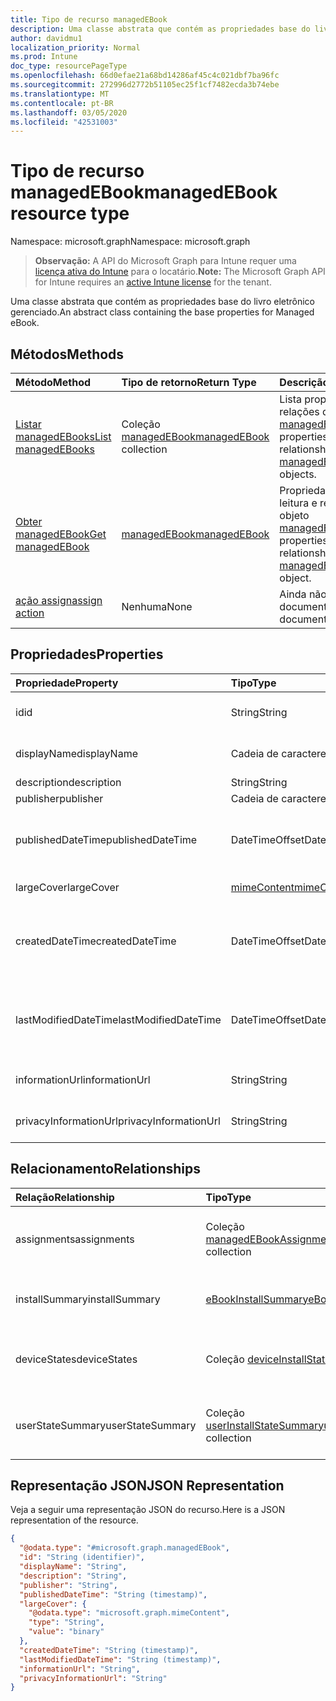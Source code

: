 ```yaml
---
title: Tipo de recurso managedEBook
description: Uma classe abstrata que contém as propriedades base do livro eletrônico gerenciado.
author: davidmu1
localization_priority: Normal
ms.prod: Intune
doc_type: resourcePageType
ms.openlocfilehash: 66d0efae21a68bd14286af45c4c021dbf7ba96fc
ms.sourcegitcommit: 272996d2772b51105ec25f1cf7482ecda3b74ebe
ms.translationtype: MT
ms.contentlocale: pt-BR
ms.lasthandoff: 03/05/2020
ms.locfileid: "42531003"
---
```

# <a name="managedebook-resource-type"></a><span data-ttu-id="9f297-103">Tipo de recurso managedEBook</span><span class="sxs-lookup"><span data-stu-id="9f297-103">managedEBook resource type</span></span>

<span data-ttu-id="9f297-104">Namespace: microsoft.graph</span><span class="sxs-lookup"><span data-stu-id="9f297-104">Namespace: microsoft.graph</span></span>

> <span data-ttu-id="9f297-105">**Observação:** A API do Microsoft Graph para Intune requer uma [licença ativa do Intune](https://go.microsoft.com/fwlink/?linkid=839381) para o locatário.</span><span class="sxs-lookup"><span data-stu-id="9f297-105">**Note:** The Microsoft Graph API for Intune requires an [active Intune license](https://go.microsoft.com/fwlink/?linkid=839381) for the tenant.</span></span>

<span data-ttu-id="9f297-106">Uma classe abstrata que contém as propriedades base do livro eletrônico gerenciado.</span><span class="sxs-lookup"><span data-stu-id="9f297-106">An abstract class containing the base properties for Managed eBook.</span></span>

## <a name="methods"></a><span data-ttu-id="9f297-107">Métodos</span><span class="sxs-lookup"><span data-stu-id="9f297-107">Methods</span></span>
|<span data-ttu-id="9f297-108">Método</span><span class="sxs-lookup"><span data-stu-id="9f297-108">Method</span></span>|<span data-ttu-id="9f297-109">Tipo de retorno</span><span class="sxs-lookup"><span data-stu-id="9f297-109">Return Type</span></span>|<span data-ttu-id="9f297-110">Descrição</span><span class="sxs-lookup"><span data-stu-id="9f297-110">Description</span></span>|
|:---|:---|:---|
|[<span data-ttu-id="9f297-111">Listar managedEBooks</span><span class="sxs-lookup"><span data-stu-id="9f297-111">List managedEBooks</span></span>](../api/intune-books-managedebook-list.md)|<span data-ttu-id="9f297-112">Coleção [managedEBook](../resources/intune-books-managedebook.md)</span><span class="sxs-lookup"><span data-stu-id="9f297-112">[managedEBook](../resources/intune-books-managedebook.md) collection</span></span>|<span data-ttu-id="9f297-113">Lista propriedades e relações dos objetos [managedEBook](../resources/intune-books-managedebook.md).</span><span class="sxs-lookup"><span data-stu-id="9f297-113">List properties and relationships of the [managedEBook](../resources/intune-books-managedebook.md) objects.</span></span>|
|[<span data-ttu-id="9f297-114">Obter managedEBook</span><span class="sxs-lookup"><span data-stu-id="9f297-114">Get managedEBook</span></span>](../api/intune-books-managedebook-get.md)|[<span data-ttu-id="9f297-115">managedEBook</span><span class="sxs-lookup"><span data-stu-id="9f297-115">managedEBook</span></span>](../resources/intune-books-managedebook.md)|<span data-ttu-id="9f297-116">Propriedades de leitura e relações do objeto [managedEBook](../resources/intune-books-managedebook.md).</span><span class="sxs-lookup"><span data-stu-id="9f297-116">Read properties and relationships of the [managedEBook](../resources/intune-books-managedebook.md) object.</span></span>|
|[<span data-ttu-id="9f297-117">ação assign</span><span class="sxs-lookup"><span data-stu-id="9f297-117">assign action</span></span>](../api/intune-books-managedebook-assign.md)|<span data-ttu-id="9f297-118">Nenhuma</span><span class="sxs-lookup"><span data-stu-id="9f297-118">None</span></span>|<span data-ttu-id="9f297-119">Ainda não documentado</span><span class="sxs-lookup"><span data-stu-id="9f297-119">Not yet documented</span></span>|

## <a name="properties"></a><span data-ttu-id="9f297-120">Propriedades</span><span class="sxs-lookup"><span data-stu-id="9f297-120">Properties</span></span>
|<span data-ttu-id="9f297-121">Propriedade</span><span class="sxs-lookup"><span data-stu-id="9f297-121">Property</span></span>|<span data-ttu-id="9f297-122">Tipo</span><span class="sxs-lookup"><span data-stu-id="9f297-122">Type</span></span>|<span data-ttu-id="9f297-123">Descrição</span><span class="sxs-lookup"><span data-stu-id="9f297-123">Description</span></span>|
|:---|:---|:---|
|<span data-ttu-id="9f297-124">id</span><span class="sxs-lookup"><span data-stu-id="9f297-124">id</span></span>|<span data-ttu-id="9f297-125">String</span><span class="sxs-lookup"><span data-stu-id="9f297-125">String</span></span>|<span data-ttu-id="9f297-126">Chave da entidade.</span><span class="sxs-lookup"><span data-stu-id="9f297-126">Key of the entity.</span></span>|
|<span data-ttu-id="9f297-127">displayName</span><span class="sxs-lookup"><span data-stu-id="9f297-127">displayName</span></span>|<span data-ttu-id="9f297-128">Cadeia de caracteres</span><span class="sxs-lookup"><span data-stu-id="9f297-128">String</span></span>|<span data-ttu-id="9f297-129">Nome do livro eletrônico.</span><span class="sxs-lookup"><span data-stu-id="9f297-129">Name of the eBook.</span></span>|
|<span data-ttu-id="9f297-130">description</span><span class="sxs-lookup"><span data-stu-id="9f297-130">description</span></span>|<span data-ttu-id="9f297-131">String</span><span class="sxs-lookup"><span data-stu-id="9f297-131">String</span></span>|<span data-ttu-id="9f297-132">Descrição.</span><span class="sxs-lookup"><span data-stu-id="9f297-132">Description.</span></span>|
|<span data-ttu-id="9f297-133">publisher</span><span class="sxs-lookup"><span data-stu-id="9f297-133">publisher</span></span>|<span data-ttu-id="9f297-134">Cadeia de caracteres</span><span class="sxs-lookup"><span data-stu-id="9f297-134">String</span></span>|<span data-ttu-id="9f297-135">Publicador.</span><span class="sxs-lookup"><span data-stu-id="9f297-135">Publisher.</span></span>|
|<span data-ttu-id="9f297-136">publishedDateTime</span><span class="sxs-lookup"><span data-stu-id="9f297-136">publishedDateTime</span></span>|<span data-ttu-id="9f297-137">DateTimeOffset</span><span class="sxs-lookup"><span data-stu-id="9f297-137">DateTimeOffset</span></span>|<span data-ttu-id="9f297-138">A data e hora em que o livro eletrônico foi publicado.</span><span class="sxs-lookup"><span data-stu-id="9f297-138">The date and time when the eBook was published.</span></span>|
|<span data-ttu-id="9f297-139">largeCover</span><span class="sxs-lookup"><span data-stu-id="9f297-139">largeCover</span></span>|[<span data-ttu-id="9f297-140">mimeContent</span><span class="sxs-lookup"><span data-stu-id="9f297-140">mimeContent</span></span>](../resources/intune-shared-mimecontent.md)|<span data-ttu-id="9f297-141">Capa do livro.</span><span class="sxs-lookup"><span data-stu-id="9f297-141">Book cover.</span></span>|
|<span data-ttu-id="9f297-142">createdDateTime</span><span class="sxs-lookup"><span data-stu-id="9f297-142">createdDateTime</span></span>|<span data-ttu-id="9f297-143">DateTimeOffset</span><span class="sxs-lookup"><span data-stu-id="9f297-143">DateTimeOffset</span></span>|<span data-ttu-id="9f297-144">A data e hora em que o livro eletrônico foi modificado pela última vez.</span><span class="sxs-lookup"><span data-stu-id="9f297-144">The date and time when the eBook file was created.</span></span>|
|<span data-ttu-id="9f297-145">lastModifiedDateTime</span><span class="sxs-lookup"><span data-stu-id="9f297-145">lastModifiedDateTime</span></span>|<span data-ttu-id="9f297-146">DateTimeOffset</span><span class="sxs-lookup"><span data-stu-id="9f297-146">DateTimeOffset</span></span>|<span data-ttu-id="9f297-147">A data e hora da última modificação do livro eletrônico.</span><span class="sxs-lookup"><span data-stu-id="9f297-147">The date and time when the eBook was last modified.</span></span>|
|<span data-ttu-id="9f297-148">informationUrl</span><span class="sxs-lookup"><span data-stu-id="9f297-148">informationUrl</span></span>|<span data-ttu-id="9f297-149">String</span><span class="sxs-lookup"><span data-stu-id="9f297-149">String</span></span>|<span data-ttu-id="9f297-150">A URL de informações adicionais.</span><span class="sxs-lookup"><span data-stu-id="9f297-150">The more information Url.</span></span>|
|<span data-ttu-id="9f297-151">privacyInformationUrl</span><span class="sxs-lookup"><span data-stu-id="9f297-151">privacyInformationUrl</span></span>|<span data-ttu-id="9f297-152">String</span><span class="sxs-lookup"><span data-stu-id="9f297-152">String</span></span>|<span data-ttu-id="9f297-153">A URL da declaração de privacidade.</span><span class="sxs-lookup"><span data-stu-id="9f297-153">The privacy statement Url.</span></span>|

## <a name="relationships"></a><span data-ttu-id="9f297-154">Relacionamento</span><span class="sxs-lookup"><span data-stu-id="9f297-154">Relationships</span></span>
|<span data-ttu-id="9f297-155">Relação</span><span class="sxs-lookup"><span data-stu-id="9f297-155">Relationship</span></span>|<span data-ttu-id="9f297-156">Tipo</span><span class="sxs-lookup"><span data-stu-id="9f297-156">Type</span></span>|<span data-ttu-id="9f297-157">Descrição</span><span class="sxs-lookup"><span data-stu-id="9f297-157">Description</span></span>|
|:---|:---|:---|
|<span data-ttu-id="9f297-158">assignments</span><span class="sxs-lookup"><span data-stu-id="9f297-158">assignments</span></span>|<span data-ttu-id="9f297-159">Coleção [managedEBookAssignment](../resources/intune-books-managedebookassignment.md)</span><span class="sxs-lookup"><span data-stu-id="9f297-159">[managedEBookAssignment](../resources/intune-books-managedebookassignment.md) collection</span></span>|<span data-ttu-id="9f297-160">A lista de atribuições para este livro eletrônico.</span><span class="sxs-lookup"><span data-stu-id="9f297-160">The list of assignments for this eBook.</span></span>|
|<span data-ttu-id="9f297-161">installSummary</span><span class="sxs-lookup"><span data-stu-id="9f297-161">installSummary</span></span>|[<span data-ttu-id="9f297-162">eBookInstallSummary</span><span class="sxs-lookup"><span data-stu-id="9f297-162">eBookInstallSummary</span></span>](../resources/intune-books-ebookinstallsummary.md)|<span data-ttu-id="9f297-163">Resumo de instalação do aplicativo móvel.</span><span class="sxs-lookup"><span data-stu-id="9f297-163">Mobile App Install Summary.</span></span>|
|<span data-ttu-id="9f297-164">deviceStates</span><span class="sxs-lookup"><span data-stu-id="9f297-164">deviceStates</span></span>|<span data-ttu-id="9f297-165">Coleção [deviceInstallState](../resources/intune-books-deviceinstallstate.md)</span><span class="sxs-lookup"><span data-stu-id="9f297-165">[deviceInstallState](../resources/intune-books-deviceinstallstate.md) collection</span></span>|<span data-ttu-id="9f297-166">A lista de estados de instalação para este livro eletrônico.</span><span class="sxs-lookup"><span data-stu-id="9f297-166">The list of installation states for this eBook.</span></span>|
|<span data-ttu-id="9f297-167">userStateSummary</span><span class="sxs-lookup"><span data-stu-id="9f297-167">userStateSummary</span></span>|<span data-ttu-id="9f297-168">Coleção [userInstallStateSummary](../resources/intune-books-userinstallstatesummary.md)</span><span class="sxs-lookup"><span data-stu-id="9f297-168">[userInstallStateSummary](../resources/intune-books-userinstallstatesummary.md) collection</span></span>|<span data-ttu-id="9f297-169">A lista de estados de instalação para este livro eletrônico.</span><span class="sxs-lookup"><span data-stu-id="9f297-169">The list of installation states for this eBook.</span></span>|

## <a name="json-representation"></a><span data-ttu-id="9f297-170">Representação JSON</span><span class="sxs-lookup"><span data-stu-id="9f297-170">JSON Representation</span></span>
<span data-ttu-id="9f297-171">Veja a seguir uma representação JSON do recurso.</span><span class="sxs-lookup"><span data-stu-id="9f297-171">Here is a JSON representation of the resource.</span></span>
<!-- {
  "blockType": "resource",
  "keyProperty": "id",
  "@odata.type": "microsoft.graph.managedEBook"
}
-->
``` json
{
  "@odata.type": "#microsoft.graph.managedEBook",
  "id": "String (identifier)",
  "displayName": "String",
  "description": "String",
  "publisher": "String",
  "publishedDateTime": "String (timestamp)",
  "largeCover": {
    "@odata.type": "microsoft.graph.mimeContent",
    "type": "String",
    "value": "binary"
  },
  "createdDateTime": "String (timestamp)",
  "lastModifiedDateTime": "String (timestamp)",
  "informationUrl": "String",
  "privacyInformationUrl": "String"
}
```




